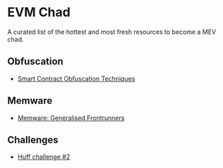 # EVM Chad

A curated list of the hottest and most fresh resources to become a MEV chad.

## Obfuscation

- [Smart Contract Obfuscation Techniques](https://degatchi.com/articles/smart-contract-obfuscation)

## Memware

- [Memware: Generalised Frontrunners](https://degatchi.com/articles/memware)

## Challenges

- [Huff challenge #2](https://twitter.com/huff_language/status/1560015751989211136?s=20&t=SpRivH1edFMIujAQYc26zQ)
